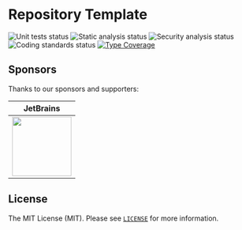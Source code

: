 # Repository Template

![Unit tests status](https://github.com/php-standard-library/repository-template/workflows/unit%20tests/badge.svg)
![Static analysis status](https://github.com/php-standard-library/repository-template/workflows/static%20analysis/badge.svg)
![Security analysis status](https://github.com/php-standard-library/repository-template/workflows/security%20analysis/badge.svg)
![Coding standards status](https://github.com/php-standard-library/repository-template/workflows/coding%20standards/badge.svg)
[![Type Coverage](https://shepherd.dev/github/php-standard-library/repository-template/coverage.svg)](https://shepherd.dev/github/php-standard-library/repository-template)

## Sponsors

Thanks to our sponsors and supporters:


| JetBrains |
|---|
| <a href="https://www.jetbrains.com/?from=PSL ( PHP Standard Library )" title="JetBrains" target="_blank"><img src="https://res.cloudinary.com/azjezz/image/upload/v1599239910/jetbrains_qnyb0o.png" height="120" /></a> |


## License

The MIT License (MIT). Please see [`LICENSE`](./LICENSE) for more information.
